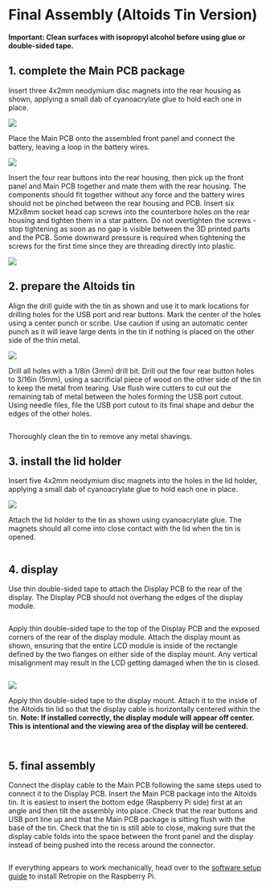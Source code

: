 # Final Assembly (Altoids Tin Version)

**Important: Clean surfaces with isopropyl alcohol before using glue or double-sided tape.**

## 1. complete the Main PCB package

Insert three 4x2mm neodymium disc magnets into the rear housing as shown, applying a small dab of cyanoacrylate glue to hold each one in place.

![](images/mint_tin_insert_magnets.png)

Place the Main PCB onto the assembled front panel and connect the battery, leaving a loop in the battery wires.

![](images/mint_tin_battery.jpg)

Insert the four rear buttons into the rear housing, then pick up the front panel and Main PCB together and mate them with the rear housing. The components should fit together without any force and the battery wires should not be pinched between the rear housing and PCB. Insert six M2x8mm socket head cap screws into the counterbore holes on the rear housing and tighten them in a star pattern. Do not overtighten the screws - stop tightening as soon as no gap is visible between the 3D printed parts and the PCB. Some downward pressure is required when tightening the screws for the first time since they are threading directly into plastic.

![](images/mint_tin_assembly.jpg)

## 2. prepare the Altoids tin

Align the drill guide with the tin as shown and use it to mark locations for drilling holes for the USB port and rear buttons. Mark the center of the holes using a center punch or scribe. Use caution if using an automatic center punch as it will leave large dents in the tin if nothing is placed on the other side of the thin metal.

![](images/drill_guide.png)

Drill all holes with a 1/8in (3mm) drill bit. Drill out the four rear button holes to 3/16in (5mm), using a sacrificial piece of wood on the other side of the tin to keep the metal from tearing. Use flush wire cutters to cut out the remaining tab of metal between the holes forming the USB port cutout. Using needle files, file the USB port cutout to its final shape and debur the edges of the other holes.

![]()

Thoroughly clean the tin to remove any metal shavings.

## 3. install the lid holder

Insert five 4x2mm neodymium disc magnets into the holes in the lid holder, applying a small dab of cyanoacrylate glue to hold each one in place.

![](images/lid_holder_magnets.png)

Attach the lid holder to the tin as shown using cyanoacrylate glue. The magnets should all come into close contact with the lid when the tin is opened.

![]()

## 4. display

Use thin double-sided tape to attach the Display PCB to the rear of the display. The Display PCB should not overhang the edges of the display module.

![]()

Apply thin double-sided tape to the top of the Display PCB and the exposed corners of the rear of the display module. Attach the display mount as shown, ensuring that the entire LCD module is inside of the rectangle defined by the two flanges on either side of the display mount. Any vertical misalignment may result in the LCD getting damaged when the tin is closed.

![]()

![](images/display_mount.png)

Apply thin double-sided tape to the display mount. Attach it to the inside of the Altoids tin lid so that the display cable is horizontally centered within the tin. **Note: If installed correctly, the display module will appear off center. This is intentional and the viewing area of the display will be centered.**

![]()

![]()

## 5. final assembly

Connect the display cable to the Main PCB following the same steps used to connect it to the Display PCB. Insert the Main PCB package into the Altoids tin. It is easiest to insert the bottom edge (Raspberry Pi side) first at an angle and then tilt the assembly into place. Check that the rear buttons and USB port line up and that the Main PCB package is sitting flush with the base of the tin. Check that the tin is still able to close, making sure that the display cable folds into the space between the front panel and the display instead of being pushed into the recess around the connector.

![]()

If everything appears to work mechanically, head over to the [software setup guide](./software_setup) to install Retropie on the Raspberry Pi.

